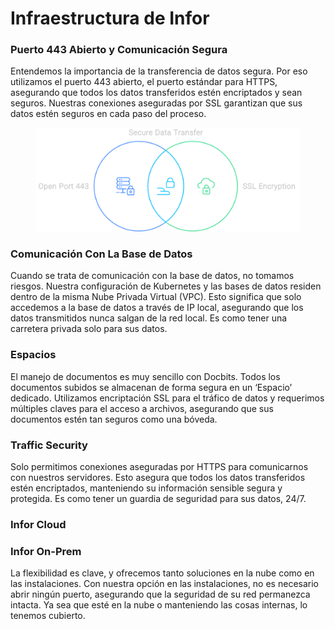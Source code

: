 # Infraestructura de Infor

### Puerto 443 Abierto y Comunicación Segura

Entendemos la importancia de la transferencia de datos segura. Por eso utilizamos el puerto 443 abierto, el puerto estándar para HTTPS, asegurando que todos los datos transferidos estén encriptados y sean seguros. Nuestras conexiones aseguradas por SSL garantizan que sus datos estén seguros en cada paso del proceso.

<figure><img src=".gitbook/assets/inforInfratructure1.svg" alt=""><figcaption></figcaption></figure>

### Comunicación Con La Base de Datos

Cuando se trata de comunicación con la base de datos, no tomamos riesgos. Nuestra configuración de Kubernetes y las bases de datos residen dentro de la misma Nube Privada Virtual (VPC). Esto significa que solo accedemos a la base de datos a través de IP local, asegurando que los datos transmitidos nunca salgan de la red local. Es como tener una carretera privada solo para sus datos.

### Espacios

El manejo de documentos es muy sencillo con Docbits. Todos los documentos subidos se almacenan de forma segura en un ‘Espacio’ dedicado. Utilizamos encriptación SSL para el tráfico de datos y requerimos múltiples claves para el acceso a archivos, asegurando que sus documentos estén tan seguros como una bóveda.

### Traffic Security

Solo permitimos conexiones aseguradas por HTTPS para comunicarnos con nuestros servidores. Esto asegura que todos los datos transferidos estén encriptados, manteniendo su información sensible segura y protegida. Es como tener un guardia de seguridad para sus datos, 24/7.

### Infor Cloud

### Infor On-Prem

La flexibilidad es clave, y ofrecemos tanto soluciones en la nube como en las instalaciones. Con nuestra opción en las instalaciones, no es necesario abrir ningún puerto, asegurando que la seguridad de su red permanezca intacta. Ya sea que esté en la nube o manteniendo las cosas internas, lo tenemos cubierto.
